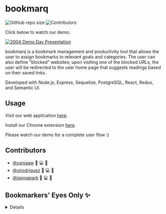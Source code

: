 # bookmarq

![GitHub repo size](https://img.shields.io/github/repo-size/Bookmarkers/markjoy)
![Contributors](https://img.shields.io/badge/contributors-3-yellow)

Click below to watch our demo:

[![2004 Demo Day Presentation](http://img.youtube.com/vi/laxrZAfsxZo/0.jpg)](https://www.youtube.com/watch?v=laxrZAfsxZo&list=PLx0iOsdUOUmkqg_8ixMky0s59-C2RJnDB&index=2&t)

bookmarq is a bookmark management and productivity tool that allows the user to assign bookmarks to relevant goals and categories. The user can also define "blocked" websites; upon visiting one of the blocked URLs, the user will be redirected to the user home page that suggests readings based on their saved links.

Developed with Node.js, Express, Sequelize, PostgreSQL, React, Redux, and Semantic UI.

## Usage

Visit our web application [here](https://markjoy.herokuapp.com/).

Install our Chrome extension [here](https://github.com/Bookmarkers/extension).

Please watch our demo for a complete user flow :)

## Contributors

* [@yanjaaw](https://github.com/yanjaaw) 🤔 💻 🐛
* [@vjrodriguez](https://github.com/vjrodriguez) 🤔 💻 🐛
* [@jiannapark](https://github.com/jiannapark) 🤔 💻 🐛

## Bookmarkers' Eyes Only ✨

<details>
  
  ### GENERAL

* [Tasks and Roles, Schema design](https://docs.google.com/spreadsheets/d/1kYgUQhWzOdwSfBvEf4vBLWRi_LOee8W9BV-fL2SOMNY/edit?ts=5efbb45f#gid=0)
* [MVP details, Team Contract, Github Org info](https://docs.google.com/document/d/1k9i_jV-R90ww2q3NZ-o9igq9lcLuM2A8qnBKjagLfks/edit#)
* [Wireframe v1](https://docs.google.com/presentation/d/1tLYkjwOF82MOE2ZbAxyEVhmRg5nHaw0BwLE2fUhls40/edit#slide=id.g8227949d86_1_13)
* [Deployed on Heroku!](https://markjoy.herokuapp.com/)

#### Naming conventions

| Directory         | Example          | Casing       | Description                        |
| ----------------- | ---------------- | ------------ | ---------------------------------- |
| client/components | bookmark-form.js | (kebab-case) | filepath name for components       |
| client/components | AllComponents    | (PascalCase) | inside the component files         |
| client/store      | addBookmark.js   | (camelCase)  | filepath name for redux            |
| server/db/models  | user_blocked.js  | (snake_case) | filepath name for Sequelize models |
| server/db/models  | UserBlocked      | (PascalCase) | Sequelize model names              |

#### Basics: Research & User testing

* [ ] Read up on ways to import current Chrome browser bookmarks into our extension
* [ ] Read up on ways to redirect from blocked sites

#### Importing existing Chrome browser bookmarks

* [ ] Export it as an HTML file - how to do it in code?
  * [ ] Stretch goal: intelligently sort all folder content into one category.
* [ ] Importing and making sense of the bookmarks - how to do it in code?

#### Redirecting or layering over blocked sites

* [ ] When the user goes to a blocked site, no matter the length of the url, they are redirected to our SPA
  * [ ] AND/OR (stretch goal?) user goes to a blocked site and there is a layer and/or header on that page with the goalie bookmark suggestions

### UX/UI

* [ ] Sorting bookmarks with buttons and/or dropdown menu?
* [ ] On-the-page alert of bookmark added / bookmark removed
* [ ] Rounded buttons for suggestions of which goal/category to put this newly added bookmark in.

### Stretch goals

#### Testing

* [ ] Everyone writes their own ~3 tests for each file after the project has started to take shape / stabilize.

- [x] Create a Readme file to keep track of tasks and goals.
- [x] Download / use similar apps to see what we like and don't
- [x] Schema design v.1
- [x] Project tasks
- [x] User stories
- [x] Come up with 5-ish main categories (defaults) + name for the unsorted category
- [x] Review and implement schema design v1.1
- [x] Finalize Wireframe v1.0
- [x] Finalize Tech stack by EOD Thursday July 2nd
- [x] Read up on PWA's
- [x] Experiment with PWA's
- [x] Research Vue and Firestore
- [x] Lightweight favicon
- [Wireframe OLD example](https://www.figma.com/file/SBvVSY7WpNCI8OjR4xJSOb/Bookmarkers?node-id=0%3A1)

</details>
